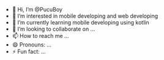 - 👋 Hi, I’m @PucuBoy
- 👀 I’m interested in mobile developing and web developing
- 🌱 I’m currently learning mobile developing using kotlin 
- 💞️ I’m looking to collaborate on ...
- 📫 How to reach me ...
- 😄 Pronouns: ...
- ⚡ Fun fact: ...

<!---
PucuBoy/PucuBoy is a ✨ special ✨ repository because its `README.md` (this file) appears on your GitHub profile.
You can click the Preview link to take a look at your changes.
--->
